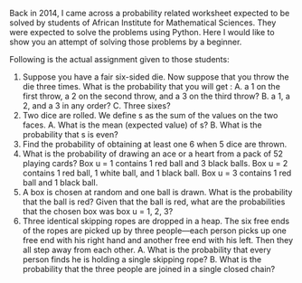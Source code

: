 Back in 2014, I came across a probability related worksheet expected to be solved by students of African Institute for Mathematical Sciences. They were expected to solve the problems using Python.
Here I would like to show you an attempt of solving those problems by a beginner.

Following is the actual assignment given to those students:


1. Suppose you have a fair six-sided die. Now suppose that you throw the die three times. What is the probability that you will get :
        A. a 1 on the first throw, a 2 on the second throw, and a 3 on the third throw?
        B. a 1, a 2, and a 3 in any order?
        C. Three sixes?
2. Two dice are rolled. We define s as the sum of the values on the two faces.
        A. What is the mean (expected value) of s?
        B. What is the probability that s is even?
3. Find the probability of obtaining at least one 6 when 5 dice are thrown.
4. What is the probability of drawing an ace or a heart from a pack of 52 playing cards?
    Box u = 1 contains 1 red ball and 3 black balls. Box u = 2 contains 1 red ball, 1 white ball, and 1 black ball. Box u = 3 contains 1 red ball and 1 black ball.
5. A box is chosen at random and one ball is drawn. What is the probability that the ball is red? Given that the ball is red, what are the probabilities that the chosen box was box u = 1, 2, 3?
6. Three identical skipping ropes are dropped in a heap. The six free ends of the ropes are picked up by three people—each person picks up one free end with his right hand and another free end with his left. Then they all step away from each other. 
        A. What is the probability that every person finds he is holding a single skipping rope? 
        B. What is the probability that the three people are joined in a single closed chain?
